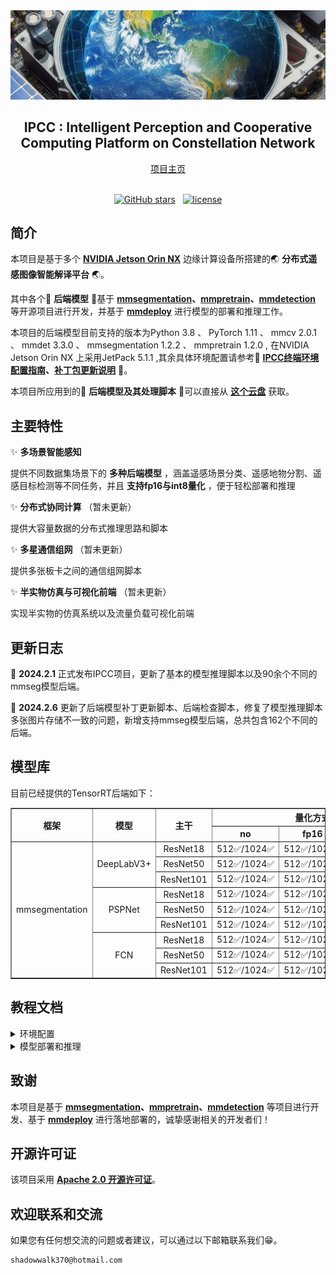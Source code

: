 <div align="center">
    <img src="pics/shortmark.jpg" alt="">
</div>
<div align="center">
    <h2>
        IPCC : Intelligent Perception and Cooperative Computing Platform on  Constellation Network
    </h2>
</div>
<div align="center">
    <a href="#">
        <span>项目主页</span>
    </a>
</div>
<br>


<div align="center">

[![GitHub stars](https://badgen.net/github/stars/shadowwalk370/IPCC)](https://github.com/shadowwalk370/IPCC) &nbsp; [![license](https://img.shields.io/badge/license-Apache--2.0-green)](LICENSE)

</div>

## 简介

本项目是基于多个 **[NVIDIA Jetson Orin NX](https://www.nvidia.cn/autonomous-machines/embedded-systems/jetson-orin/)** 边缘计算设备所搭建的🌏 **分布式遥感图像智能解译平台** 🌏。

其中各个🌟 **后端模型** 🌟基于 **[mmsegmentation](https://github.com/open-mmlab/mmsegmentation)、[mmpretrain](https://github.com/open-mmlab/mmpretrain)、[mmdetection](https://github.com/open-mmlab/mmdetection)** 等开源项目进行开发，并基于 **[mmdeploy](https://github.com/open-mmlab/mmdeploy)** 进行模型的部署和推理工作。

本项目的后端模型目前支持的版本为Python 3.8 、 PyTorch 1.11 、 mmcv 2.0.1 、 mmdet 3.3.0 、 mmsegmentation 1.2.2 、 mmpretrain 1.2.0 , 在NVIDIA Jetson Orin NX 上采用JetPack 5.1.1 ,其余具体环境配置请参考📜 **[IPCC终端环境配置指南](./env.md)、[补丁包更新说明](./patch_update.md)** 📜。

本项目所应用到的🚀 **后端模型及其处理脚本** 🚀可以直接从 **[这个云盘](https://bhpan.buaa.edu.cn/link/AA532216B6F54E4ABE9AED79200C90E84D)** 获取。

## 主要特性

✨ **多场景智能感知**

提供不同数据集场景下的 **多种后端模型** ，涵盖遥感场景分类、遥感地物分割、遥感目标检测等不同任务，并且 **支持fp16与int8量化** ，便于轻松部署和推理

✨ **分布式协同计算** （暂未更新）

提供大容量数据的分布式推理思路和脚本

✨ **多星通信组网** （暂未更新）

提供多张板卡之间的通信组网脚本

✨ **半实物仿真与可视化前端** （暂未更新）

实现半实物的仿真系统以及流量负载可视化前端

## 更新日志

🎉 **2024.2.1** 正式发布IPCC项目，更新了基本的模型推理脚本以及90余个不同的mmseg模型后端。

🎉 **2024.2.6** 更新了后端模型补丁更新脚本、后端检查脚本，修复了模型推理脚本多张图片存储不一致的问题，新增支持mmseg模型后端，总共包含162个不同的后端。

## 模型库

目前已经提供的TensorRT后端如下：

<table border="1">
    <tr >
        <th rowspan="2" width="200">框架</th>
        <th rowspan="2" width="150">模型</th>
        <th rowspan="2" width="100">主干</th>
        <th colspan="3">量化方式</th>
    </tr>
    <tr>
        <th width="175">no</th>
        <th width="175">fp16</th>
        <th width="175">int8</th>
    </tr>
    <tr >
        <td  align="center" rowspan="9">mmsegmentation</td>
        <td align="center" rowspan="3" >DeepLabV3+</td>
        <td align="center">ResNet18</td>
        <td align="center">512✅/1024✅</td>
        <td align="center">512✅/1024✅</td>
        <td align="center">512✅/1024✅</td>
    </tr>
    <tr>
        <td align="center">ResNet50</td>
        <td align="center">512✅/1024✅</td>
        <td align="center">512✅/1024✅</td>
        <td align="center">512✅/1024✅</td>
    </tr>
    <tr>
        <td align="center">ResNet101</td>
        <td align="center">512✅/1024✅</td>
        <td align="center">512✅/1024✅</td>
        <td align="center">512✅/1024✅</td>
    </tr>
    <tr>
        <td align="center" rowspan="3">PSPNet</td>
        <td align="center">ResNet18</td>
        <td align="center">512✅/1024✅</td>
        <td align="center">512✅/1024✅</td>
        <td align="center">512✅/1024✅</td>
    </tr>
    <tr>
        <td align="center">ResNet50</td>
        <td align="center">512✅/1024✅</td>
        <td align="center">512✅/1024✅</td>
        <td align="center">512✅/1024✅</td>
    </tr>
    <tr>
        <td align="center">ResNet101</td>
        <td align="center">512✅/1024✅</td>
        <td align="center">512✅/1024✅</td>
        <td align="center">512✅/1024✅</td>
    </tr>
    <tr>
        <td align="center" rowspan="3">FCN</td>
        <td align="center">ResNet18</td>
        <td align="center">512✅/1024✅</td>
        <td align="center">512✅/1024✅</td>
        <td align="center">512✅/1024✅</td>
    </tr>
    <tr>
        <td align="center">ResNet50</td>
        <td align="center">512✅/1024✅</td>
        <td align="center">512✅/1024✅</td>
        <td align="center">512✅/1024✅</td>
    </tr>
    <tr>
        <td align="center">ResNet101</td>
        <td align="center">512✅/1024✅</td>
        <td align="center">512✅/1024✅</td>
        <td align="center">512✅/1024✅</td>
    </tr>
</table>

## 教程文档

<details>
<summary>环境配置</summary>

- [云服务器开发环境配置](./env.md#一云服务器开发环境配置)
- [NVIDIA Jetson 环境配置](./env.md#二jetson-orin-nx开发环境配置)

</details>

<details>
<summary>模型部署和推理</summary>

- [模型推理](./env.md#二jetson-orin-nx开发环境配置)
- [补丁更新](./patch_update.md)

</details>


## 致谢

本项目是基于 **[mmsegmentation](https://github.com/open-mmlab/mmsegmentation)、[mmpretrain](https://github.com/open-mmlab/mmpretrain)、[mmdetection](https://github.com/open-mmlab/mmdetection)** 等项目进行开发、基于 **[mmdeploy](https://github.com/open-mmlab/mmdeploy)** 进行落地部署的，诚挚感谢相关的开发者们！

## 开源许可证

该项目采用 **[Apache 2.0 开源许可证](LICENSE)**。

## 欢迎联系和交流

如果您有任何想交流的问题或者建议，可以通过以下邮箱联系我们😁。
```
shadowwalk370@hotmail.com
```